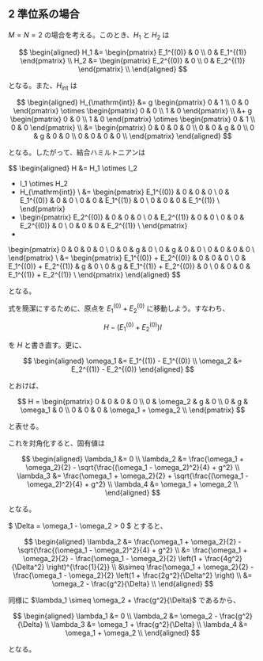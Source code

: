 ## 2 準位系の場合

$M=N=2$ の場合を考える。このとき、$H_1$ と $H_2$ は

$$
\begin{aligned}
H_1 &= \begin{pmatrix}
E_1^{(0)} & 0 \\
0 & E_1^{(1)}
\end{pmatrix} \\
H_2 &= \begin{pmatrix}
E_2^{(0)} & 0 \\
0 & E_2^{(1)}
\end{pmatrix} \\
\end{aligned}
$$

となる。また、$H_{\mathrm{int}}$ は

$$
\begin{aligned}
H_{\mathrm{int}} &= g
\begin{pmatrix}
0 & 1 \\
0 & 0
\end{pmatrix}
\otimes
\begin{pmatrix}
0 & 0 \\
1 & 0
\end{pmatrix} \\
&+ g
\begin{pmatrix}
0 & 0 \\
1 & 0
\end{pmatrix}
\otimes
\begin{pmatrix}
0 & 1 \\
0 & 0
\end{pmatrix} \\
&=
\begin{pmatrix}
0 & 0 & 0 & 0 \\
0 & 0 & g & 0 \\
0 & g & 0 & 0 \\
0 & 0 & 0 & 0 \\
\end{pmatrix}
\end{aligned}
$$

となる。したがって、結合ハミルトニアンは

$$
\begin{aligned}
H &= H_1 \otimes I_2
+ I_1 \otimes H_2
+ H_{\mathrm{int}} \\
&= \begin{pmatrix}
E_1^{(0)} & 0 & 0 & 0 \\
0 & E_1^{(0)} & 0 & 0 \\
0 & 0 & E_1^{(1)} & 0 \\
0 & 0 & 0 & E_1^{(1)} \\
\end{pmatrix}
+ \begin{pmatrix}
E_2^{(0)} & 0 & 0 & 0 \\
0 & E_2^{(1)} & 0 & 0 \\
0 & 0 & E_2^{(0)} & 0 \\
0 & 0 & 0 & E_2^{(1)} \\
\end{pmatrix}
+
\begin{pmatrix}
0 & 0 & 0 & 0 \\
0 & 0 & g & 0 \\
0 & g & 0 & 0 \\
0 & 0 & 0 & 0 \\
\end{pmatrix} \\
&= \begin{pmatrix}
E_1^{(0)} + E_2^{(0)} & 0 & 0 & 0 \\
0 & E_1^{(0)} + E_2^{(1)} & g & 0 \\
0 & g & E_1^{(1)} + E_2^{(0)} & 0 \\
0 & 0 & 0 & E_1^{(1)} + E_2^{(1)} \\
\end{pmatrix}
\end{aligned}
$$

となる。

式を簡潔にするために、原点を $E_1^{(0)} + E_2^{(0)}$ に移動しよう。すなわち、

$$
H - (E_1^{(0)} + E_2^{(0)}) I
$$

を $H$ と書き直す。更に、

$$
\begin{aligned}
\omega_1 &= E_1^{(1)} - E_1^{(0)} \\
\omega_2 &= E_2^{(1)} - E_2^{(0)}
\end{aligned}
$$

とおけば、

$$
H = \begin{pmatrix}
0 & 0 & 0 & 0 \\
0 & \omega_2 & g & 0 \\
0 & g & \omega_1 & 0 \\
0 & 0 & 0 & \omega_1 + \omega_2 \\
\end{pmatrix}
$$

と表せる。

これを対角化すると、固有値は

$$
\begin{aligned}
\lambda_1 &= 0 \\
\lambda_2 &= \frac{\omega_1 + \omega_2}{2} - \sqrt{\frac{(\omega_1 - \omega_2)^2}{4} + g^2} \\
\lambda_3 &= \frac{\omega_1 + \omega_2}{2} + \sqrt{\frac{(\omega_1 - \omega_2)^2}{4} + g^2} \\
\lambda_4 &= \omega_1 + \omega_2 \\
\end{aligned}
$$

となる。

$ \Delta = \omega_1 - \omega_2 > 0 $ とすると、

$$
\begin{aligned}
\lambda_2 &= \frac{\omega_1 + \omega_2}{2} - \sqrt{\frac{(\omega_1 - \omega_2)^2}{4} + g^2} \\
&= \frac{\omega_1 + \omega_2}{2} - \frac{\omega_1 - \omega_2}{2} \left(1 + \frac{4g^2}{\Delta^2} \right)^{\frac{1}{2}} \\
&\simeq \frac{\omega_1 + \omega_2}{2} - \frac{\omega_1 - \omega_2}{2} \left(1 + \frac{2g^2}{\Delta^2} \right) \\
&= \omega_2 - \frac{g^2}{\Delta} \\
\end{aligned}
$$

同様に $\lambda_1 \simeq \omega_2 + \frac{g^2}{\Delta}$ であるから、

$$
\begin{aligned}
\lambda_1 &= 0 \\
\lambda_2 &= \omega_2 - \frac{g^2}{\Delta} \\
\lambda_3 &= \omega_1 + \frac{g^2}{\Delta} \\
\lambda_4 &= \omega_1 + \omega_2 \\
\end{aligned}
$$

となる。
